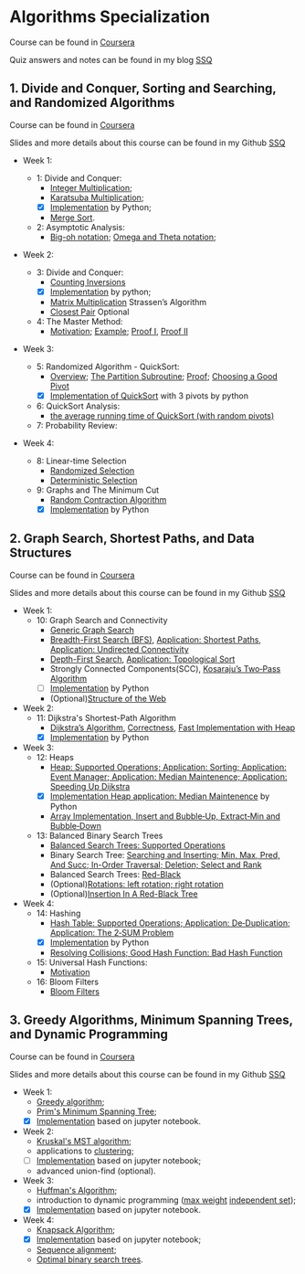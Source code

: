 # Algorithms Specialization

Course can be found in [Coursera](https://www.coursera.org/specializations/algorithms)

Quiz answers and notes can be found in my blog [SSQ](https://ssq.github.io/2017/07/17/Coursera%20S%20Algorithms%20Specialization%20Notebook/)

## 1. Divide and Conquer, Sorting and Searching, and Randomized Algorithms

Course can be found in [Coursera](https://www.coursera.org/learn/algorithms-divide-conquer)

Slides and more details about this course can be found in my Github [SSQ](https://github.com/SSQ/Coursera-Stanford-Divide-and-Conquer-Sorting-and-Searching-and-Randomized-Algorithms)

- Week 1:
  - 1: Divide and Conquer:
    - [Integer Multiplication](https://github.com/SSQ/Coursera-Stanford-Divide-and-Conquer-Sorting-and-Searching-and-Randomized-Algorithms/blob/master/Lecture%20Slides/1.2-algo1-intro2_typed.pdf);
    - [Karatsuba Multiplication](https://github.com/SSQ/Coursera-Stanford-Divide-and-Conquer-Sorting-and-Searching-and-Randomized-Algorithms/blob/master/Lecture%20Slides/1.3-algo1-intro3_typed.pdf);
    - [x] [Implementation](https://github.com/SSQ/Coursera-Stanford-Divide-and-Conquer-Sorting-and-Searching-and-Randomized-Algorithms/tree/master/Programming%20Assignment%201) by Python;
    - [Merge Sort](https://github.com/SSQ/Coursera-Stanford-Divide-and-Conquer-Sorting-and-Searching-and-Randomized-Algorithms/blob/master/Lecture%20Slides/1.6-slides_algo-merge2_typed.pdf).
  - 2: Asymptotic Analysis:
    - [Big-oh notation](https://github.com/SSQ/Coursera-Stanford-Divide-and-Conquer-Sorting-and-Searching-and-Randomized-Algorithms/blob/master/Lecture%20Slides/2.2-slides_algo-asymptotic1_typed.pdf); [Omega and Theta notation](https://github.com/SSQ/Coursera-Stanford-Divide-and-Conquer-Sorting-and-Searching-and-Randomized-Algorithms/blob/master/Lecture%20Slides/2.4-slides_algo-asymptotic3_typed.pdf);

- Week 2:
  - 3: Divide and Conquer:
    - [Counting Inversions](https://github.com/SSQ/Coursera-Stanford-Divide-and-Conquer-Sorting-and-Searching-and-Randomized-Algorithms/blob/master/Lecture%20Slides/3.2-slides_algo-inversions2_typed.pdf)
    - [x] [Implementation](https://github.com/SSQ/Coursera-Stanford-Divide-and-Conquer-Sorting-and-Searching-and-Randomized-Algorithms/tree/master/Programming%20Assignment%202) by python;
    - [Matrix Multiplication](https://github.com/SSQ/Coursera-Stanford-Divide-and-Conquer-Sorting-and-Searching-and-Randomized-Algorithms/blob/master/Lecture%20Slides/3.3-slides_algo-strassen_typed.pdf) Strassen’s Algorithm
    - [Closest Pair](https://github.com/SSQ/Coursera-Stanford-Divide-and-Conquer-Sorting-and-Searching-and-Randomized-Algorithms/blob/master/Lecture%20Slides/3.4-slides_algo-closest1_typed.pdf) Optional
  - 4: The Master Method:
    - [Motivation](https://github.com/SSQ/Coursera-Stanford-Divide-and-Conquer-Sorting-and-Searching-and-Randomized-Algorithms/blob/master/Lecture%20Slides/4.1-slides_algo-master1_typed.pdf); [Example](https://github.com/SSQ/Coursera-Stanford-Divide-and-Conquer-Sorting-and-Searching-and-Randomized-Algorithms/blob/master/Lecture%20Slides/4.3-slides_algo-master3_typed.pdf); [Proof I](https://github.com/SSQ/Coursera-Stanford-Divide-and-Conquer-Sorting-and-Searching-and-Randomized-Algorithms/blob/master/Lecture%20Slides/4.4-slides_algo-master4_typed.pdf), [Proof II](https://github.com/SSQ/Coursera-Stanford-Divide-and-Conquer-Sorting-and-Searching-and-Randomized-Algorithms/blob/master/Lecture%20Slides/4.6-slides_algo-master6_typed.pdf)

- Week 3:
  - 5: Randomized Algorithm - QuickSort:
    - [Overview](https://github.com/SSQ/Coursera-Stanford-Divide-and-Conquer-Sorting-and-Searching-and-Randomized-Algorithms/blob/master/Lecture%20Slides/5.1-slides_algo-qsort-intro_typed.pdf); [The Partition Subroutine](https://github.com/SSQ/Coursera-Stanford-Divide-and-Conquer-Sorting-and-Searching-and-Randomized-Algorithms/blob/master/Lecture%20Slides/5.2-slides_algo-qsort-partition_typed.pdf); [Proof](https://github.com/SSQ/Coursera-Stanford-Divide-and-Conquer-Sorting-and-Searching-and-Randomized-Algorithms/blob/master/Lecture%20Slides/5.3-slides_algo-qsort-correctness_typed.pdf); [Choosing a Good Pivot](https://github.com/SSQ/Coursera-Stanford-Divide-and-Conquer-Sorting-and-Searching-and-Randomized-Algorithms/blob/master/Lecture%20Slides/5.4-slides_algo-qsort-pivot_typed.pdf)
    - [x] [Implementation of QuickSort](https://github.com/SSQ/Coursera-Stanford-Divide-and-Conquer-Sorting-and-Searching-and-Randomized-Algorithms/tree/master/Programming%20Assignment%203) with 3 pivots by python
  - 6: QuickSort Analysis:
    - [the average running time of QuickSort (with random pivots)](https://github.com/SSQ/Coursera-Stanford-Divide-and-Conquer-Sorting-and-Searching-and-Randomized-Algorithms/blob/master/Lecture%20Slides/6.3-slides_algo-qsort-analysis3_typed.pdf)
  - 7: Probability Review:

- Week 4:
  - 8: Linear-time Selection
    - [Randomized Selection](https://github.com/SSQ/Coursera-Stanford-Divide-and-Conquer-Sorting-and-Searching-and-Randomized-Algorithms/blob/master/Lecture%20Slides/8.1-slides_algo-select-ralgorithm_typed.pdf)
    - [Deterministic Selection](https://github.com/SSQ/Coursera-Stanford-Divide-and-Conquer-Sorting-and-Searching-and-Randomized-Algorithms/blob/master/Lecture%20Slides/8.3-slides_algo-select-dalgorithm_typed.pdf)
  - 9: Graphs and The Minimum Cut
    - [Random Contraction Algorithm](https://github.com/SSQ/Coursera-Stanford-Divide-and-Conquer-Sorting-and-Searching-and-Randomized-Algorithms/blob/master/Lecture%20Slides/9.3-slides_algo-karger-algorithm_typed.pdf)
    - [x] [Implementation](https://github.com/SSQ/Coursera-Stanford-Divide-and-Conquer-Sorting-and-Searching-and-Randomized-Algorithms/tree/master/Programming%20Assignment%204) by Python

## 2. Graph Search, Shortest Paths, and Data Structures

Course can be found in [Coursera](https://www.coursera.org/learn/algorithms-graphs-data-structures)

Slides and more details about this course can be found in my Github [SSQ](https://github.com/SSQ/Coursera-Stanford-Graph-Search-Shortest-Paths-and-Data-Structures)

- Week 1:
  - 10: Graph Search and Connectivity
    - [Generic Graph Search](https://github.com/SSQ/Coursera-Stanford-Graph-Search-Shortest-Paths-and-Data-Structures/blob/master/Lecture%20Slides/10.1-slides_algo-graphs-search_typed.pdf)
    - [Breadth-First Search (BFS)](https://github.com/SSQ/Coursera-Stanford-Graph-Search-Shortest-Paths-and-Data-Structures/blob/master/Lecture%20Slides/10.2-slides_algo-graphs-bfs_typed.pdf), [Application: Shortest Paths](https://github.com/SSQ/Coursera-Stanford-Graph-Search-Shortest-Paths-and-Data-Structures/blob/master/Lecture%20Slides/10.2-slides_algo-graphs-bfs_typed.pdf), [Application: Undirected Connectivity](https://github.com/SSQ/Coursera-Stanford-Graph-Search-Shortest-Paths-and-Data-Structures/blob/master/Lecture%20Slides/10.2-slides_algo-graphs-bfs_typed.pdf)
    - [Depth-First Search](https://github.com/SSQ/Coursera-Stanford-Graph-Search-Shortest-Paths-and-Data-Structures/blob/master/Lecture%20Slides/10.3-slides_algo-graphs-dfs_typed.pdf), [Application: Topological Sort](https://github.com/SSQ/Coursera-Stanford-Graph-Search-Shortest-Paths-and-Data-Structures/blob/master/Lecture%20Slides/10.3-slides_algo-graphs-dfs_typed.pdf)
    - Strongly Connected Components(SCC),  [Kosaraju’s Two‐Pass Algorithm](https://github.com/SSQ/Coursera-Stanford-Graph-Search-Shortest-Paths-and-Data-Structures/blob/master/Lecture%20Slides/10.4-slides_algo-graphs-scc_typed.pdf)
    - [ ] [Implementation]() by Python
    - (Optional)[Structure of the Web](https://github.com/SSQ/Coursera-Stanford-Graph-Search-Shortest-Paths-and-Data-Structures/blob/master/Lecture%20Slides/10.6-slides_algo-graphs-web_typed.pdf)
- Week 2:
  - 11: Dijkstra's Shortest-Path Algorithm
    - [Dijkstra’s Algorithm](https://github.com/SSQ/Coursera-Stanford-Graph-Search-Shortest-Paths-and-Data-Structures/blob/master/Lecture%20Slides/11.1-slides_algo-dijkstra-basics_typed.pdf), [Correctness](https://github.com/SSQ/Coursera-Stanford-Graph-Search-Shortest-Paths-and-Data-Structures/blob/master/Lecture%20Slides/11.2-slides_algo-dijkstra-correctness_typed.pdf), [Fast Implementation with Heap](https://github.com/SSQ/Coursera-Stanford-Graph-Search-Shortest-Paths-and-Data-Structures/blob/master/Lecture%20Slides/11.3-slides_algo-dijkstra-runtime_typed.pdf)
    - [x] [Implementation](https://github.com/SSQ/Coursera-Stanford-Graph-Search-Shortest-Paths-and-Data-Structures/tree/master/Programming%20Assignment%20%202) by Python
- Week 3:
  - 12: Heaps
    - [Heap: Supported Operations; Application: Sorting; Application: Event Manager; Application: Median Maintenence; Application: Speeding Up Dijkstra](https://github.com/SSQ/Coursera-Stanford-Graph-Search-Shortest-Paths-and-Data-Structures/blob/master/Lecture%20Slides/12.2-slides_algo-ds-heaps-basics_typed.pdf)
    - [x] [Implementation Heap application: Median Maintenence](https://github.com/SSQ/Coursera-Stanford-Graph-Search-Shortest-Paths-and-Data-Structures/tree/master/Programming%20Assignment%203) by Python
    - [Array Implementation, Insert and Bubble‐Up, Extract‐Min and Bubble‐Down](https://github.com/SSQ/Coursera-Stanford-Graph-Search-Shortest-Paths-and-Data-Structures/blob/master/Lecture%20Slides/12.3-slides_algo-ds-heaps-guts_typed.pdf)
  - 13: Balanced Binary Search Trees
    - [Balanced Search Trees: Supported Operations](https://github.com/SSQ/Coursera-Stanford-Graph-Search-Shortest-Paths-and-Data-Structures/blob/master/Lecture%20Slides/13.1-slides_algo-ds-trees-ops-typed.pdf)
    - Binary Search Tree: [Searching and Inserting; Min, Max, Pred, And Succ; In-Order Traversal; Deletion; Select and Rank](https://github.com/SSQ/Coursera-Stanford-Graph-Search-Shortest-Paths-and-Data-Structures/blob/master/Lecture%20Slides/13.2-slides_algo-ds-trees-basics-typed.pdf)
    - Balanced Search Trees: [Red-Black](https://github.com/SSQ/Coursera-Stanford-Graph-Search-Shortest-Paths-and-Data-Structures/blob/master/Lecture%20Slides/13.3-slides_algo-ds-trees-redblack-typed.pdf)
    - (Optional)[Rotations: left rotation; right rotation](https://github.com/SSQ/Coursera-Stanford-Graph-Search-Shortest-Paths-and-Data-Structures/blob/master/Lecture%20Slides/13.4-slides_algo-ds-trees-rotations-annotated.pdf)
    - (Optional)[Insertion In A Red-Black Tree](https://github.com/SSQ/Coursera-Stanford-Graph-Search-Shortest-Paths-and-Data-Structures/blob/master/Lecture%20Slides/13.5-slides_algo-ds-trees-rbinsert-annotated.pdf)
- Week 4:
  - 14: Hashing
    - [Hash Table: Supported Operations; Application: De‐Duplication; Application: The 2‐SUM Problem](https://github.com/SSQ/Coursera-Stanford-Graph-Search-Shortest-Paths-and-Data-Structures/blob/master/Lecture%20Slides/14.1-slides_algo-ds-hash-basics_typed.pdf)
    - [x] [Implementation](https://github.com/SSQ/Coursera-Stanford-Graph-Search-Shortest-Paths-and-Data-Structures/tree/master/Programming%20Assignment%204) by Python
    - [Resolving Collisions; Good Hash Function: Bad Hash Function](https://github.com/SSQ/Coursera-Stanford-Graph-Search-Shortest-Paths-and-Data-Structures/blob/master/Lecture%20Slides/14.2-slides_algo-ds-hash-guts_typed.pdf)
  - 15: Universal Hash Functions:
    - [Motivation](https://github.com/SSQ/Coursera-Stanford-Graph-Search-Shortest-Paths-and-Data-Structures/blob/master/Lecture%20Slides/15.1-slides_algo-ds-hash-universal1-typed.pdf)
  - 16: Bloom Filters
    - [Bloom Filters](https://github.com/SSQ/Coursera-Stanford-Graph-Search-Shortest-Paths-and-Data-Structures/blob/master/Lecture%20Slides/16.1-slides_algo-ds-bloom-typed.pdf)

## 3. Greedy Algorithms, Minimum Spanning Trees, and Dynamic Programming

Course can be found in [Coursera](https://www.coursera.org/learn/algorithms-greedy)

Slides and more details about this course can be found in my Github [SSQ](https://github.com/SSQ/Coursera-Stanford-Greedy-Algorithms-Minimum-Spanning-Trees-and-Dynamic-Programming)

- Week 1: 
  - [Greedy algorithm](https://github.com/SSQ/Coursera-Stanford-Greedy-Algorithms-Minimum-Spanning-Trees-and-Dynamic-Programming/blob/master/Lecture%20Slides/19.2-algo2-greedy-sched2-typed.pdf);
  - [Prim's Minimum Spanning Tree](https://github.com/SSQ/Coursera-Stanford-Greedy-Algorithms-Minimum-Spanning-Trees-and-Dynamic-Programming/blob/master/Lecture%20Slides/20.2-algo2-greedy-mst2-typed.pdf);
  - [x] [Implementation](https://github.com/SSQ/Coursera-Stanford-Greedy-Algorithms-Minimum-Spanning-Trees-and-Dynamic-Programming/tree/master/Programming%20Assignment%201) based on jupyter notebook.
- Week 2: 
  - [Kruskal's MST algorithm](https://github.com/SSQ/Coursera-Stanford-Greedy-Algorithms-Minimum-Spanning-Trees-and-Dynamic-Programming/blob/master/Lecture%20Slides/21.1-algo2-greedy-kruskal1-typed.pdf);
  - applications to [clustering](https://github.com/SSQ/Coursera-Stanford-Greedy-Algorithms-Minimum-Spanning-Trees-and-Dynamic-Programming/blob/master/Lecture%20Slides/22.1-algo2-greedy-kruskal5-typed.pdf);
  - [ ] [Implementation]() based on jupyter notebook;
  - advanced union-find (optional).
- Week 3: 
  - [Huffman's Algorithm](https://github.com/SSQ/Coursera-Stanford-Greedy-Algorithms-Minimum-Spanning-Trees-and-Dynamic-Programming/blob/master/Lecture%20Slides/24.3-algo2-greedy-huffman3-typed.pdf); 
  - introduction to dynamic programming ([max weight](https://github.com/SSQ/Coursera-Stanford-Greedy-Algorithms-Minimum-Spanning-Trees-and-Dynamic-Programming/blob/master/Lecture%20Slides/25.3-algo2-dp-wis3-typed.pdf) [independent set](https://github.com/SSQ/Coursera-Stanford-Greedy-Algorithms-Minimum-Spanning-Trees-and-Dynamic-Programming/blob/master/Lecture%20Slides/25.4-algo2-dp-wis4-typed.pdf));
  - [x] [Implementation](https://github.com/SSQ/Coursera-Stanford-Greedy-Algorithms-Minimum-Spanning-Trees-and-Dynamic-Programming/tree/master/Programming%20Assignment%203) based on jupyter notebook.
- Week 4:
  - [Knapsack Algorithm](https://github.com/SSQ/Coursera-Stanford-Greedy-Algorithms-Minimum-Spanning-Trees-and-Dynamic-Programming/blob/master/Lecture%20Slides/26.2-algo2-dp-knapsack2-typed.pdf);
  - [x] [Implementation](https://github.com/SSQ/Coursera-Stanford-Greedy-Algorithms-Minimum-Spanning-Trees-and-Dynamic-Programming/tree/master/Programming%20Assignment%204) based on jupyter notebook;
  - [Sequence alignment](https://github.com/SSQ/Coursera-Stanford-Greedy-Algorithms-Minimum-Spanning-Trees-and-Dynamic-Programming/blob/master/Lecture%20Slides/27.2-algo2-dp-alignment2-typed.pdf);
  - [Optimal binary search trees](https://github.com/SSQ/Coursera-Stanford-Greedy-Algorithms-Minimum-Spanning-Trees-and-Dynamic-Programming/blob/master/Lecture%20Slides/28.4-algo2-dp-bst3-typed.pdf).
